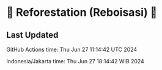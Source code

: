 
# 🌳 Reforestation (Reboisasi) 🌲

## Last Updated

GitHub Actions time: Thu Jun 27 11:14:42 UTC 2024

Indonesia/Jakarta time: Thu Jun 27 18:14:42 WIB 2024
